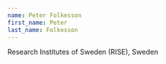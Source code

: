 ```yaml
---
name: Peter Folkesson
first_name: Peter
last_name: Folkesson
---
```


Research Institutes of Sweden (RISE), Sweden
